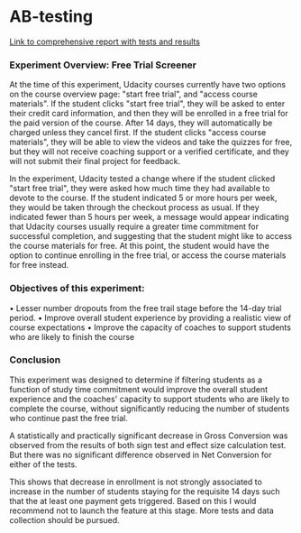 # AB-testing

[Link to comprehensive report with tests and results](https://github.com/RishikeshDhayarkar/AB-testing/blob/main/Udacity_ab-converted.pdf)

### Experiment Overview: Free Trial Screener 

At the time of this experiment, Udacity courses currently have two options on the course overview page: "start free trial", and "access course materials". If the student clicks "start free trial", they will be asked to enter their credit card information, and then they will be enrolled in a free trial for the paid version of the course. After 14 days, they will automatically be charged unless they cancel first. If the student clicks "access course materials", they will be able to view the videos and take the quizzes for free, but they will not receive coaching support or a verified certificate, and they will not submit their final project for feedback.


In the experiment, Udacity tested a change where if the student clicked "start free trial", they were asked how much time they had available to devote to the course. If the student indicated 5 or more hours per week, they would be taken through the checkout process as usual. If they indicated fewer than 5 hours per week, a message would appear indicating that Udacity courses usually require a greater time commitment for successful completion, and suggesting that the student might like to access the course materials for free. At this point, the student would have the option to continue enrolling in the free trial, or access the course materials for free instead. 

### Objectives of this experiment: 
• Lesser number dropouts from the free trail stage before the 14-day trial period.
• Improve overall student experience by providing a realistic view of course expectations 
• Improve the capacity of coaches to support students who are likely to finish the course

### Conclusion
This experiment was designed to determine if filtering students as a function of study time commitment would improve the overall student experience and the coaches' capacity to support students who are likely to complete the course, without significantly reducing the number of students who continue past the free trial. 

A statistically and practically significant decrease in Gross Conversion was observed from the results of both sign test and effect size calculation test. But there was no significant difference observed in Net Conversion for either of the tests. 

This shows that decrease in enrollment is not strongly associated to increase in the number of students staying for the requisite 14 days such that the at least one payment gets triggered. Based on this I would recommend not to launch the feature at this stage. More tests and data collection should be pursued.



